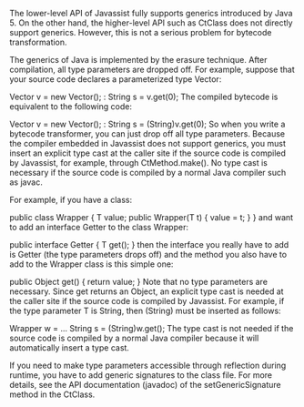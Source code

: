 The lower-level API of Javassist fully supports generics introduced by Java 5. On the other hand, the higher-level API such as CtClass does not directly support generics. However, this is not a serious problem for bytecode transformation.

The generics of Java is implemented by the erasure technique. After compilation, all type parameters are dropped off. For example, suppose that your source code declares a parameterized type Vector<String>:

Vector<String> v = new Vector<String>();
  :
String s = v.get(0);
The compiled bytecode is equivalent to the following code:

Vector v = new Vector();
  :
String s = (String)v.get(0);
So when you write a bytecode transformer, you can just drop off all type parameters. Because the compiler embedded in Javassist does not support generics, you must insert an explicit type cast at the caller site if the source code is compiled by Javassist, for example, through CtMethod.make(). No type cast is necessary if the source code is compiled by a normal Java compiler such as javac.

For example, if you have a class:

public class Wrapper<T> {
  T value;
  public Wrapper(T t) { value = t; }
}
and want to add an interface Getter<T> to the class Wrapper<T>:

public interface Getter<T> {
  T get();
}
then the interface you really have to add is Getter (the type parameters <T> drops off) and the method you also have to add to the Wrapper class is this simple one:

public Object get() { return value; }
Note that no type parameters are necessary. Since get returns an Object, an explicit type cast is needed at the caller site if the source code is compiled by Javassist. For example, if the type parameter T is String, then (String) must be inserted as follows:

Wrapper w = ...
String s = (String)w.get();
The type cast is not needed if the source code is compiled by a normal Java compiler because it will automatically insert a type cast.

If you need to make type parameters accessible through reflection during runtime, you have to add generic signatures to the class file. For more details, see the API documentation (javadoc) of the setGenericSignature method in the CtClass.